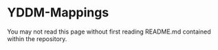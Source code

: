 # YDDM-Mappings
You may not read this page without first reading README.md contained within the repository.

